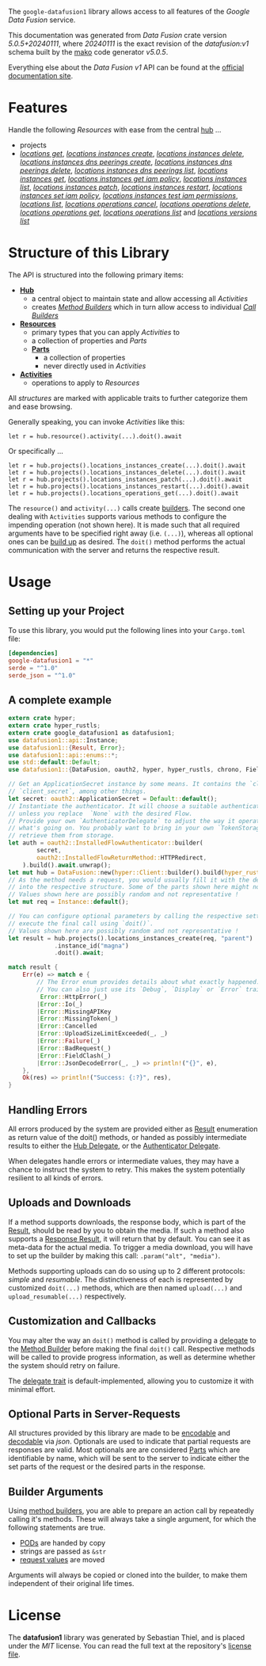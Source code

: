 <!---
DO NOT EDIT !
This file was generated automatically from 'src/generator/templates/api/README.md.mako'
DO NOT EDIT !
-->
The `google-datafusion1` library allows access to all features of the *Google Data Fusion* service.

This documentation was generated from *Data Fusion* crate version *5.0.5+20240111*, where *20240111* is the exact revision of the *datafusion:v1* schema built by the [mako](http://www.makotemplates.org/) code generator *v5.0.5*.

Everything else about the *Data Fusion* *v1* API can be found at the
[official documentation site](https://cloud.google.com/data-fusion/docs).
# Features

Handle the following *Resources* with ease from the central [hub](https://docs.rs/google-datafusion1/5.0.5+20240111/google_datafusion1/DataFusion) ...

* projects
 * [*locations get*](https://docs.rs/google-datafusion1/5.0.5+20240111/google_datafusion1/api::ProjectLocationGetCall), [*locations instances create*](https://docs.rs/google-datafusion1/5.0.5+20240111/google_datafusion1/api::ProjectLocationInstanceCreateCall), [*locations instances delete*](https://docs.rs/google-datafusion1/5.0.5+20240111/google_datafusion1/api::ProjectLocationInstanceDeleteCall), [*locations instances dns peerings create*](https://docs.rs/google-datafusion1/5.0.5+20240111/google_datafusion1/api::ProjectLocationInstanceDnsPeeringCreateCall), [*locations instances dns peerings delete*](https://docs.rs/google-datafusion1/5.0.5+20240111/google_datafusion1/api::ProjectLocationInstanceDnsPeeringDeleteCall), [*locations instances dns peerings list*](https://docs.rs/google-datafusion1/5.0.5+20240111/google_datafusion1/api::ProjectLocationInstanceDnsPeeringListCall), [*locations instances get*](https://docs.rs/google-datafusion1/5.0.5+20240111/google_datafusion1/api::ProjectLocationInstanceGetCall), [*locations instances get iam policy*](https://docs.rs/google-datafusion1/5.0.5+20240111/google_datafusion1/api::ProjectLocationInstanceGetIamPolicyCall), [*locations instances list*](https://docs.rs/google-datafusion1/5.0.5+20240111/google_datafusion1/api::ProjectLocationInstanceListCall), [*locations instances patch*](https://docs.rs/google-datafusion1/5.0.5+20240111/google_datafusion1/api::ProjectLocationInstancePatchCall), [*locations instances restart*](https://docs.rs/google-datafusion1/5.0.5+20240111/google_datafusion1/api::ProjectLocationInstanceRestartCall), [*locations instances set iam policy*](https://docs.rs/google-datafusion1/5.0.5+20240111/google_datafusion1/api::ProjectLocationInstanceSetIamPolicyCall), [*locations instances test iam permissions*](https://docs.rs/google-datafusion1/5.0.5+20240111/google_datafusion1/api::ProjectLocationInstanceTestIamPermissionCall), [*locations list*](https://docs.rs/google-datafusion1/5.0.5+20240111/google_datafusion1/api::ProjectLocationListCall), [*locations operations cancel*](https://docs.rs/google-datafusion1/5.0.5+20240111/google_datafusion1/api::ProjectLocationOperationCancelCall), [*locations operations delete*](https://docs.rs/google-datafusion1/5.0.5+20240111/google_datafusion1/api::ProjectLocationOperationDeleteCall), [*locations operations get*](https://docs.rs/google-datafusion1/5.0.5+20240111/google_datafusion1/api::ProjectLocationOperationGetCall), [*locations operations list*](https://docs.rs/google-datafusion1/5.0.5+20240111/google_datafusion1/api::ProjectLocationOperationListCall) and [*locations versions list*](https://docs.rs/google-datafusion1/5.0.5+20240111/google_datafusion1/api::ProjectLocationVersionListCall)




# Structure of this Library

The API is structured into the following primary items:

* **[Hub](https://docs.rs/google-datafusion1/5.0.5+20240111/google_datafusion1/DataFusion)**
    * a central object to maintain state and allow accessing all *Activities*
    * creates [*Method Builders*](https://docs.rs/google-datafusion1/5.0.5+20240111/google_datafusion1/client::MethodsBuilder) which in turn
      allow access to individual [*Call Builders*](https://docs.rs/google-datafusion1/5.0.5+20240111/google_datafusion1/client::CallBuilder)
* **[Resources](https://docs.rs/google-datafusion1/5.0.5+20240111/google_datafusion1/client::Resource)**
    * primary types that you can apply *Activities* to
    * a collection of properties and *Parts*
    * **[Parts](https://docs.rs/google-datafusion1/5.0.5+20240111/google_datafusion1/client::Part)**
        * a collection of properties
        * never directly used in *Activities*
* **[Activities](https://docs.rs/google-datafusion1/5.0.5+20240111/google_datafusion1/client::CallBuilder)**
    * operations to apply to *Resources*

All *structures* are marked with applicable traits to further categorize them and ease browsing.

Generally speaking, you can invoke *Activities* like this:

```Rust,ignore
let r = hub.resource().activity(...).doit().await
```

Or specifically ...

```ignore
let r = hub.projects().locations_instances_create(...).doit().await
let r = hub.projects().locations_instances_delete(...).doit().await
let r = hub.projects().locations_instances_patch(...).doit().await
let r = hub.projects().locations_instances_restart(...).doit().await
let r = hub.projects().locations_operations_get(...).doit().await
```

The `resource()` and `activity(...)` calls create [builders][builder-pattern]. The second one dealing with `Activities`
supports various methods to configure the impending operation (not shown here). It is made such that all required arguments have to be
specified right away (i.e. `(...)`), whereas all optional ones can be [build up][builder-pattern] as desired.
The `doit()` method performs the actual communication with the server and returns the respective result.

# Usage

## Setting up your Project

To use this library, you would put the following lines into your `Cargo.toml` file:

```toml
[dependencies]
google-datafusion1 = "*"
serde = "^1.0"
serde_json = "^1.0"
```

## A complete example

```Rust
extern crate hyper;
extern crate hyper_rustls;
extern crate google_datafusion1 as datafusion1;
use datafusion1::api::Instance;
use datafusion1::{Result, Error};
use datafusion1::api::enums::*;
use std::default::Default;
use datafusion1::{DataFusion, oauth2, hyper, hyper_rustls, chrono, FieldMask};

// Get an ApplicationSecret instance by some means. It contains the `client_id` and
// `client_secret`, among other things.
let secret: oauth2::ApplicationSecret = Default::default();
// Instantiate the authenticator. It will choose a suitable authentication flow for you,
// unless you replace  `None` with the desired Flow.
// Provide your own `AuthenticatorDelegate` to adjust the way it operates and get feedback about
// what's going on. You probably want to bring in your own `TokenStorage` to persist tokens and
// retrieve them from storage.
let auth = oauth2::InstalledFlowAuthenticator::builder(
        secret,
        oauth2::InstalledFlowReturnMethod::HTTPRedirect,
    ).build().await.unwrap();
let mut hub = DataFusion::new(hyper::Client::builder().build(hyper_rustls::HttpsConnectorBuilder::new().with_native_roots().unwrap().https_or_http().enable_http1().build()), auth);
// As the method needs a request, you would usually fill it with the desired information
// into the respective structure. Some of the parts shown here might not be applicable !
// Values shown here are possibly random and not representative !
let mut req = Instance::default();

// You can configure optional parameters by calling the respective setters at will, and
// execute the final call using `doit()`.
// Values shown here are possibly random and not representative !
let result = hub.projects().locations_instances_create(req, "parent")
             .instance_id("magna")
             .doit().await;

match result {
    Err(e) => match e {
        // The Error enum provides details about what exactly happened.
        // You can also just use its `Debug`, `Display` or `Error` traits
         Error::HttpError(_)
        |Error::Io(_)
        |Error::MissingAPIKey
        |Error::MissingToken(_)
        |Error::Cancelled
        |Error::UploadSizeLimitExceeded(_, _)
        |Error::Failure(_)
        |Error::BadRequest(_)
        |Error::FieldClash(_)
        |Error::JsonDecodeError(_, _) => println!("{}", e),
    },
    Ok(res) => println!("Success: {:?}", res),
}

```
## Handling Errors

All errors produced by the system are provided either as [Result](https://docs.rs/google-datafusion1/5.0.5+20240111/google_datafusion1/client::Result) enumeration as return value of
the doit() methods, or handed as possibly intermediate results to either the
[Hub Delegate](https://docs.rs/google-datafusion1/5.0.5+20240111/google_datafusion1/client::Delegate), or the [Authenticator Delegate](https://docs.rs/yup-oauth2/*/yup_oauth2/trait.AuthenticatorDelegate.html).

When delegates handle errors or intermediate values, they may have a chance to instruct the system to retry. This
makes the system potentially resilient to all kinds of errors.

## Uploads and Downloads
If a method supports downloads, the response body, which is part of the [Result](https://docs.rs/google-datafusion1/5.0.5+20240111/google_datafusion1/client::Result), should be
read by you to obtain the media.
If such a method also supports a [Response Result](https://docs.rs/google-datafusion1/5.0.5+20240111/google_datafusion1/client::ResponseResult), it will return that by default.
You can see it as meta-data for the actual media. To trigger a media download, you will have to set up the builder by making
this call: `.param("alt", "media")`.

Methods supporting uploads can do so using up to 2 different protocols:
*simple* and *resumable*. The distinctiveness of each is represented by customized
`doit(...)` methods, which are then named `upload(...)` and `upload_resumable(...)` respectively.

## Customization and Callbacks

You may alter the way an `doit()` method is called by providing a [delegate](https://docs.rs/google-datafusion1/5.0.5+20240111/google_datafusion1/client::Delegate) to the
[Method Builder](https://docs.rs/google-datafusion1/5.0.5+20240111/google_datafusion1/client::CallBuilder) before making the final `doit()` call.
Respective methods will be called to provide progress information, as well as determine whether the system should
retry on failure.

The [delegate trait](https://docs.rs/google-datafusion1/5.0.5+20240111/google_datafusion1/client::Delegate) is default-implemented, allowing you to customize it with minimal effort.

## Optional Parts in Server-Requests

All structures provided by this library are made to be [encodable](https://docs.rs/google-datafusion1/5.0.5+20240111/google_datafusion1/client::RequestValue) and
[decodable](https://docs.rs/google-datafusion1/5.0.5+20240111/google_datafusion1/client::ResponseResult) via *json*. Optionals are used to indicate that partial requests are responses
are valid.
Most optionals are are considered [Parts](https://docs.rs/google-datafusion1/5.0.5+20240111/google_datafusion1/client::Part) which are identifiable by name, which will be sent to
the server to indicate either the set parts of the request or the desired parts in the response.

## Builder Arguments

Using [method builders](https://docs.rs/google-datafusion1/5.0.5+20240111/google_datafusion1/client::CallBuilder), you are able to prepare an action call by repeatedly calling it's methods.
These will always take a single argument, for which the following statements are true.

* [PODs][wiki-pod] are handed by copy
* strings are passed as `&str`
* [request values](https://docs.rs/google-datafusion1/5.0.5+20240111/google_datafusion1/client::RequestValue) are moved

Arguments will always be copied or cloned into the builder, to make them independent of their original life times.

[wiki-pod]: http://en.wikipedia.org/wiki/Plain_old_data_structure
[builder-pattern]: http://en.wikipedia.org/wiki/Builder_pattern
[google-go-api]: https://github.com/google/google-api-go-client

# License
The **datafusion1** library was generated by Sebastian Thiel, and is placed
under the *MIT* license.
You can read the full text at the repository's [license file][repo-license].

[repo-license]: https://github.com/Byron/google-apis-rsblob/main/LICENSE.md


